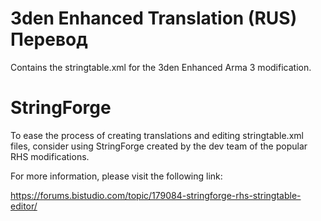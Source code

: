 # 3den Enhanced Translation (RUS) Перевод
Contains the stringtable.xml for the 3den Enhanced Arma 3 modification.

# StringForge
To ease the process of creating translations and editing stringtable.xml files, consider using StringForge created by the dev team of the popular RHS modifications.

For more information, please visit the following link:

https://forums.bistudio.com/topic/179084-stringforge-rhs-stringtable-editor/

